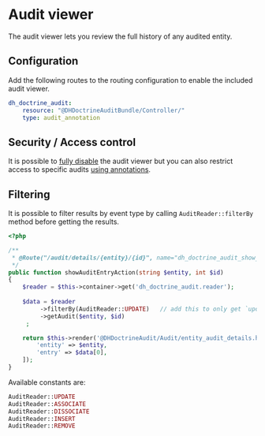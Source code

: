 # Audit viewer

The audit viewer lets you review the full history of any audited entity.

## Configuration
Add the following routes to the routing configuration to enable the included audit viewer.

```yaml
dh_doctrine_audit:
    resource: "@DHDoctrineAuditBundle/Controller/"
    type: audit_annotation
``` 

## Security / Access control

It is possible to [fully disable](20-general-configuration.md#enablingdisabling-audit-viewer) the audit viewer but
you can also restrict access to specific audits [using annotations](21-audit-configuration.md#security).


## Filtering

It is possible to filter results by event type by calling `AuditReader::filterBy` method 
before getting the results.

```php
<?php

/**
 * @Route("/audit/details/{entity}/{id}", name="dh_doctrine_audit_show_audit_entry", methods={"GET"})
 */
public function showAuditEntryAction(string $entity, int $id)
{
    $reader = $this->container->get('dh_doctrine_audit.reader');
    
    $data = $reader
         ->filterBy(AuditReader::UPDATE)   // add this to only get `update` entries.
         ->getAudit($entity, $id)
     ;

    return $this->render('@DHDoctrineAudit/Audit/entity_audit_details.html.twig', [
        'entity' => $entity,
        'entry' => $data[0],
    ]);
}
```

Available constants are:
```php
AuditReader::UPDATE
AuditReader::ASSOCIATE
AuditReader::DISSOCIATE
AuditReader::INSERT
AuditReader::REMOVE
```
